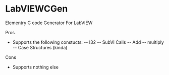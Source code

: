 # LabVIEWCGen
Elementry C code Generator For LabVIEW

Pros
 - Supports the following constucts:
 -- I32
 -- SubVI Calls
 -- Add
 -- multiply
 -- Case Structures (kinda)
 
Cons
  - Supports nothing else
